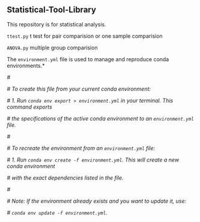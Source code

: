 ## Statistical-Tool-Library

This repository is for statistical analysis.



`ttest.py`  t test for pair comparision or one sample comparision



`ANOVA.py`  multiple group comparision



The `environment.yml` file is used to manage and reproduce conda environments.*

*#* 

*# To create this file from your current conda environment:*

*# 1. Run `conda env export > environment.yml` in your terminal. This command exports*

*#   the specifications of the active conda environment to an `environment.yml` file.*

*#* 

*# To recreate the environment from an `environment.yml` file:*

*# 1. Run `conda env create -f environment.yml`. This will create a new conda environment*

*#   with the exact dependencies listed in the file.*

*#* 

*# Note: If the environment already exists and you want to update it, use:*

*#   `conda env update -f environment.yml`.*